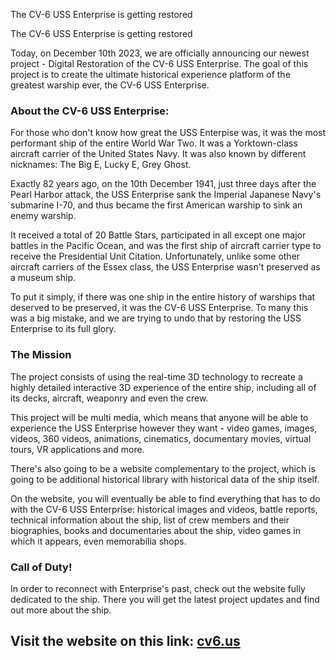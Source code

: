 The CV-6 USS Enterprise is getting restored


The CV-6 USS Enterprise is getting restored

Today, on December 10th 2023, we are officially announcing our newest project - Digital Restoration of the CV-6 USS Enterprise.
The goal of this project is to create the ultimate historical experience platform of the greatest warship ever, the CV-6 USS Enterprise.

### About the CV-6 USS Enterprise:
For those who don't know how great the USS Enterpise was, it was the most performant ship of the entire World War Two.
It was a Yorktown-class aircraft carrier of the United States Navy. It was also known by different nicknames: The Big E, Lucky E, Grey Ghost.

Exactly 82 years ago, on the 10th December 1941, just three days after the Pearl Harbor attack, the USS Enterprise sank the Imperial Japanese Navy's submarine I-70, and thus became the first American warship to sink an enemy warship.

It received a total of 20 Battle Stars, participated in all except one major battles in the Pacific Ocean, and was the first ship of aircraft carrier type to receive the Presidential Unit Citation.
Unfortunately, unlike some other aircraft carriers of the Essex class, the USS Enterprise wasn't preserved as a museum ship.

To put it simply, if there was one ship in the entire history of warships that deserved to be preserved, it was the CV-6 USS Enterprise.
To many this was a big mistake, and we are trying to undo that by restoring the USS Enterprise to its full glory.

### The Mission

The project consists of using the real-time 3D technology to recreate a highly detailed interactive 3D experience of the entire ship, including all of its decks, aircraft, weaponry and even the crew.

This project will be multi media, which means that anyone will be able to experience the USS Enterprise however they want - video games, images, videos, 360 videos, animations, cinematics, documentary movies, virtual tours, VR applications and more.

There's also going to be a website complementary to the project, which is going to be additional historical library with historical data of the ship itself. 

On the website, you will eventually be able to find everything that has to do with the CV-6 USS Enterprise: historical images and videos, battle reports, technical information about the ship, list of crew members and their biographies, books and documentaries about the ship, video games in which it appears, even memorabilia shops.


### Call of Duty!

In order to reconnect with Enterprise's past, check out the website fully dedicated to the ship. There you will get the latest project updates and find out more about the ship.

## Visit the website on this link: [cv6.us](https://www.cv6.us/)
